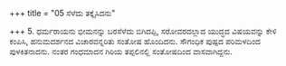 +++
title = "05 ಸೆಳೆದು ತಕ್ಕೈಸಿದನು"

+++
5. ಧರ್ಮರಾಯನು ಭೀಮನನ್ನು ಬರಸೆಳೆದು ಬಿಗಿದಪ್ಪಿ, ಸರೋವರದಲ್ಲಾದ ಯುದ್ಧದ ವಿಷಯವನ್ನು ಕೇಳಿ ಕಂಪಿಸಿ,  ಹನುಮದರ್ಶನದ ವಿಚಾರವನ್ನರಿತು ಸಂತೋಷ ಹೊಂದಿದನು. ಸೌಗಂಧಿಕ ಪುಷ್ಪದ ಪರಿಮಳದಿಂದ ಪುಳಕಿತನಾದನು. ನಂತರ ಗಂಧಮಾದನ ಗಿರಿಯ ತಪ್ಪಲಿನಲ್ಲಿ ಸಂತೋಷದಿಂದ ವಾಸವಾಗಿದ್ದನು.